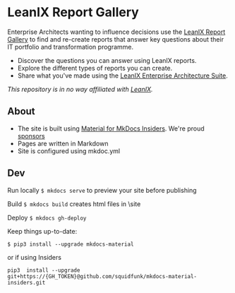 # LeanIX Report Gallery

Enterprise Architects wanting to influence decisions use the [LeanIX Report Gallery](https://stephen-gates.github.io/report-gallery/site/) to find and re-create reports that answer key questions about their IT portfolio and transformation programme.

- Discover the questions you can answer using LeanIX reports.
- Explore the different types of reports you can create.
- Share what you've made using the [LeanIX Enterprise Architecture Suite](https://www.leanix.net/en/solutions/enterprise-architecture-suite).

*This repository is in no way affiliated with [LeanIX](https://www.leanix.net/en/).* 

## About

- The site is built using [Material for MkDocs Insiders](https://squidfunk.github.io/mkdocs-material-insiders/). We're proud [sponsors](https://squidfunk.github.io/mkdocs-material-insiders/insiders/)
- Pages are written in Markdown
- Site is configured using mkdoc.yml

## Dev

Run locally `$ mkdocs serve` to preview your site before publishing

Build `$ mkdocs build` creates html files in \site

Deploy `$ mkdocs gh-deploy` 

Keep things up-to-date:

`$ pip3 install --upgrade mkdocs-material`

or if using Insiders 

`pip3  install --upgrade  git+https://{GH_TOKEN}@github.com/squidfunk/mkdocs-material-insiders.git`
